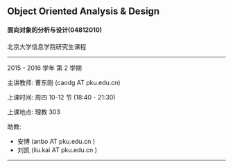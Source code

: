 ## Object Oriented Analysis & Design 

#### 面向对象的分析与设计(04812010)

北京大学信息学院研究生课程

----

2015 - 2016 学年 第 2 学期


主讲教师: 曹东刚 (caodg AT pku.edu.cn) 
      
上课时间: 周四 10-12 节 (18:40 - 21:30)

上课地点: 理教 303 

助教: 

- 安博 (anbo AT pku.edu.cn ) 
- 刘凯 (liu.kai AT pku.edu.cn )

----


